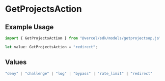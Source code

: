 # GetProjectsAction

## Example Usage

```typescript
import { GetProjectsAction } from "@vercel/sdk/models/getprojectsop.js";

let value: GetProjectsAction = "redirect";
```

## Values

```typescript
"deny" | "challenge" | "log" | "bypass" | "rate_limit" | "redirect"
```
